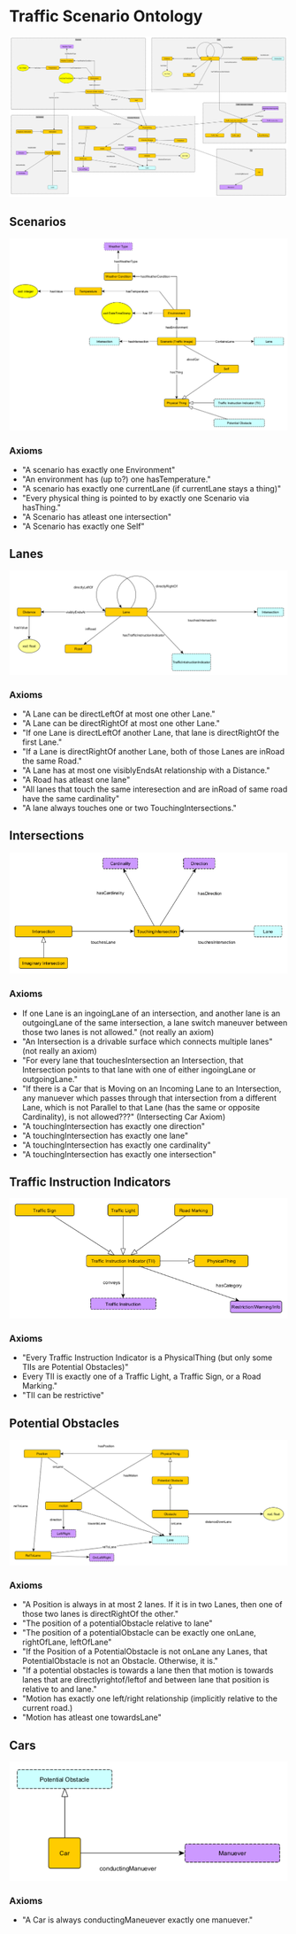 # Traffic Scenario Ontology
![all-schemas](schema-diagrams/all-together.png)

## Scenarios
![schema-diagram](schema-diagrams/Scenario.png)

### Axioms
* "A scenario has exactly one Environment"
* "An environment has (up to?) one hasTemperature."
* "A scenario has exactly one currentLane (if currentLane stays a thing)"
* "Every physical thing is pointed to by exactly one Scenario via hasThing."
* "A Scenario has atleast one intersection"
* "A Scenario has exactly one Self"

## Lanes
![schema-diagram](schema-diagrams/Lane.png)

### Axioms
* "A Lane can be directLeftOf at most one other Lane."
* "A Lane can be directRightOf at most one other Lane."
* "If one Lane is directLeftOf another Lane, that lane is directRightOf the first Lane."
* "If a Lane is directRightOf another Lane, both of those Lanes are inRoad the same Road."
* "A Lane has at most one visiblyEndsAt relationship with a Distance."
* "A Road has atleast one lane"
* "All lanes that touch the same interesection and are inRoad of same road have the same cardinality"
* "A lane always touches one or two TouchingIntersections."


## Intersections
![schema-diagram](schema-diagrams/Intersection.png)

### Axioms
* If one Lane is an ingoingLane of an intersection, and another lane is an outgoingLane of the same intersection, a lane switch maneuver between those two lanes is not allowed." (not really an axiom)
* "An Intersection is a drivable surface which connects multiple lanes"  (not really an axiom)
* "For every lane that touchesIntersection an Intersection, that Intersection points to that lane with one of either ingoingLane or outgoingLane." 
* "If there is a Car that is Moving on an Incoming Lane to an Intersection, any manuever which passes through that intersection from a different Lane, which is not Parallel to that Lane (has the same or opposite Cardinality), is not allowed???" (Intersecting Car Axiom)
* "A touchingIntersection has exactly one direction"
* "A touchingIntersection has exactly one lane"
* "A touchingIntersection has exactly one cardinality"
* "A touchingIntersection has exactly one intersection"

## Traffic Instruction Indicators
![schema-diagram](schema-diagrams/TrafficInstructionIndicator.png)

### Axioms
* "Every Traffic Instruction Indicator is a PhysicalThing (but only some TIIs are Potential Obstacles)"
* Every TII is exactly one of a Traffic Light, a Traffic Sign, or a Road Marking."
* "TII can be restrictive" 

## Potential Obstacles
![schema-diagram](schema-diagrams/PotentialObstacle.png)

### Axioms
* "A Position is always in at most 2 lanes. If it is in two Lanes, then one of those two lanes is directRightOf the other."
* "The position of a potentialObstacle relative to lane"
* "The position of a potentialObstacle can be exactly one onLane, rightOfLane, leftOfLane"
* "If the Position of a PotentialObstacle is not onLane any Lanes, that PotentialObstacle is not an Obstacle. Otherwise, it is."
* "If a potential obstacles is towards a lane then that motion is towards lanes that are directlyrightof/leftof and between lane that position is relative to and lane."
* "Motion has exactly one left/right relationship (implicitly relative to the current road.)
* "Motion has atleast one towardsLane"  

## Cars
![schema-diagram](schema-diagrams/Car.png)

### Axioms
* "A Car is always conductingManeuever exactly one manuever."
